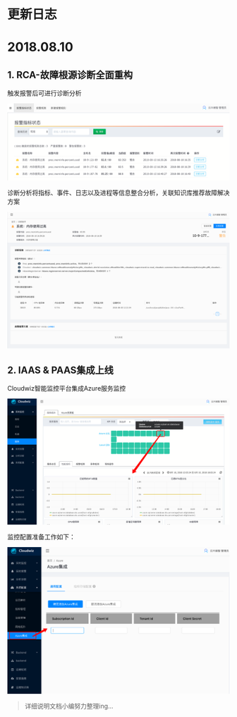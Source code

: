 # **更新日志**

# 2018.08.10

## 1. RCA-故障根源诊断全面重构

触发报警后可进行诊断分析

![](/part5/images/0810_alerts.png)

诊断分析将指标、事件、日志以及进程等信息整合分析，关联知识库推荐故障解决方案

![](/part5/images/0810_rca.png)

## 2. IAAS & PAAS集成上线

Cloudwiz智能监控平台集成Azure服务监控

![](/part5/images/0810_azure2.png)

监控配置准备工作如下：

![](/part5/images/0810_azure5.png)

> 详细说明文档小编努力整理ing...

